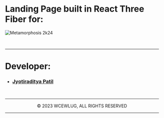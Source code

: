 <div>
<h1>Landing Page built in React Three Fiber for: </h1>
  
![Metamorphosis 2k24](https://res.cloudinary.com/dduur8qoo/image/upload/v1710593044/play_game_rnawjl.png)

<br/><hr/>

# Developer:

- ### [Jyotiraditya Patil](https://github.com/jyotiradityz/)

<br/><hr/>

<p align="center">© 2023 WCEWLUG, ALL RIGHTS RESERVED</p>

<hr/>
</div>
